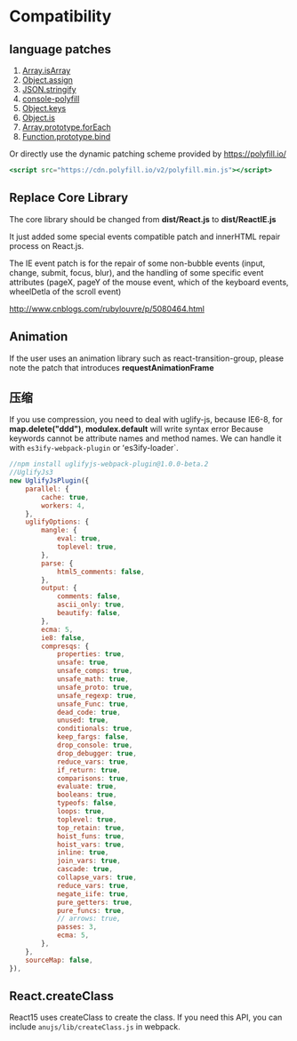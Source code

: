 # Compatibility

## language patches

1. [Array.isArray](https://github.com/juliangruber/isarray/)
2. [Object.assign](https://github.com/ryanhefner/Object.assign)
3. [JSON.stringify](https://github.com/flowersinthesand/stringifyJSON)
4. [console-polyfill](https://github.com/paulmillr/console-polyfill) 
5. [Object.keys](https://github.com/ljharb/object-keys)
6. [Object.is](https://github.com/ljharb/object-is)
7. [Array.prototype.forEach](polyfill/Array.prototype.forEach)
8. [Function.prototype.bind](https://github.com/leahciMic/polyfill-function-prototype-bind)

Or directly use the dynamic patching scheme provided by https://polyfill.io/

```jsx
<script src="https://cdn.polyfill.io/v2/polyfill.min.js"></script>
```

## Replace Core Library

The core library should be changed from **dist/React.js** to **dist/ReactIE.js**

It just added some special events compatible patch and innerHTML repair process on React.js.

The IE event patch is for the repair of some non-bubble events (input, change, submit, focus, blur), and the handling of some specific event attributes (pageX, pageY of the mouse event, which of the keyboard events, wheelDetla of the scroll event)

http://www.cnblogs.com/rubylouvre/p/5080464.html

## Animation

If the user uses an animation library such as react-transition-group, please note the patch that introduces **requestAnimationFrame**

## 压缩

If you use compression, you need to deal with uglify-js, because IE6-8, for **map.delete("ddd")**, **modulex.default** will write syntax error
Because keywords cannot be attribute names and method names. We can handle it with `es3ify-webpack-plugin` or ʻes3ify-loader`.

```javascript
//npm install uglifyjs-webpack-plugin@1.0.0-beta.2  
//UglifyJs3
new UglifyJsPlugin({
    parallel: {
        cache: true,
        workers: 4,
    },
    uglifyOptions: {
        mangle: {
            eval: true,
            toplevel: true,
        },
        parse: {
            html5_comments: false,
        },
        output: {
            comments: false,
            ascii_only: true,
            beautify: false,
        },
        ecma: 5,
        ie8: false,
        compresqs: {
            properties: true,
            unsafe: true,
            unsafe_comps: true,
            unsafe_math: true,
            unsafe_proto: true,
            unsafe_regexp: true,
            unsafe_Func: true,
            dead_code: true,
            unused: true,
            conditionals: true,
            keep_fargs: false,
            drop_console: true,
            drop_debugger: true,
            reduce_vars: true,
            if_return: true,
            comparisons: true,
            evaluate: true,
            booleans: true,
            typeofs: false,
            loops: true,
            toplevel: true,
            top_retain: true,
            hoist_funs: true,
            hoist_vars: true,
            inline: true,
            join_vars: true,
            cascade: true,
            collapse_vars: true,
            reduce_vars: true,
            negate_iife: true,
            pure_getters: true,
            pure_funcs: true,
            // arrows: true,
            passes: 3,
            ecma: 5,
        },
    },
    sourceMap: false,
}),
```

## React.createClass

React15 uses createClass to create the class. If you need this API, you can include `anujs/lib/createClass.js` in webpack.